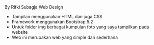 By Rifki Subagja Web Design
- Tampilan menggunakan HTML dan juga CSS
- Framework menggunakan Bootstrap 5.2
- Untuk folder img berbagai kumpulan foto yang saya tampilkan pada website
- Web ini merupakan web yang simple dan sederhana
